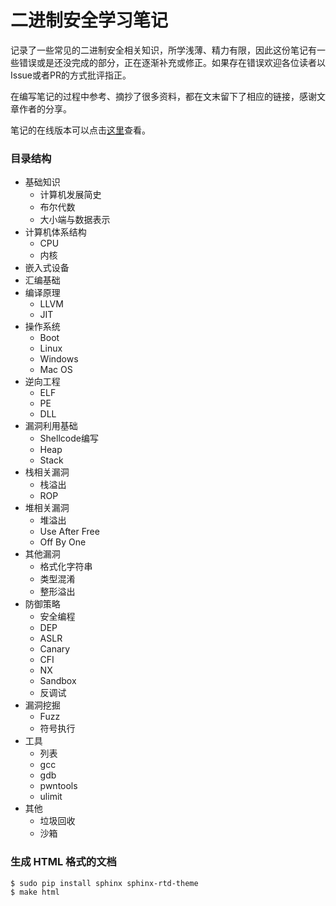 # 二进制安全学习笔记

记录了一些常见的二进制安全相关知识，所学浅薄、精力有限，因此这份笔记有一些错误或是还没完成的部分，正在逐渐补充或修正。如果存在错误欢迎各位读者以Issue或者PR的方式批评指正。

在编写笔记的过程中参考、摘抄了很多资料，都在文末留下了相应的链接，感谢文章作者的分享。

笔记的在线版本可以点击[这里](https://lylemi.github.io/Learn-Binary-Hacking/)查看。

### 目录结构

- 基础知识
    - 计算机发展简史
    - 布尔代数
    - 大小端与数据表示
- 计算机体系结构
    - CPU
    - 内核
- 嵌入式设备
- 汇编基础
- 编译原理
    - LLVM
    - JIT
- 操作系统
    - Boot
    - Linux
    - Windows
    - Mac OS
- 逆向工程
    - ELF
    - PE
    - DLL
- 漏洞利用基础
    - Shellcode编写
    - Heap
    - Stack
- 栈相关漏洞
    - 栈溢出
    - ROP
- 堆相关漏洞
    - 堆溢出
    - Use After Free
    - Off By One
- 其他漏洞
    - 格式化字符串
    - 类型混淆
    - 整形溢出
- 防御策略
    - 安全编程
    - DEP
    - ASLR
    - Canary
    - CFI
    - NX
    - Sandbox
    - 反调试
- 漏洞挖掘
    - Fuzz
    - 符号执行
- 工具
    - 列表
    - gcc
    - gdb
    - pwntools
    - ulimit
- 其他
    - 垃圾回收
    - 沙箱

### 生成 HTML 格式的文档

```shell
$ sudo pip install sphinx sphinx-rtd-theme
$ make html
```
